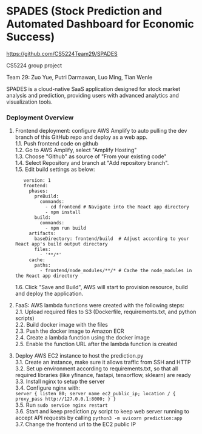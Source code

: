 # SPADES (Stock Prediction and Automated Dashboard for Economic Success)

https://github.com/CS5224Team29/SPADES

CS5224 group project

Team 29: Zuo Yue, Putri Darmawan, Luo Ming, Tian Wenle

SPADES is a cloud-native SaaS application designed for stock market analysis and prediction, providing users with advanced analytics and visualization tools.


### Deployment Overview
1. Frontend deployment: configure AWS Amplify to auto pulling the dev branch of this GitHub repo and deploy as a web app.<br>
1.1. Push frontend code on github<br>
1.2. Go to AWS Amplify, select "Amplify Hosting"<br>
1.3. Choose "Github" as source of "From your existing code"<br>
1.4. Select Repository and branch at "Add repository branch".<br>
1.5. Edit build settings as below:<br>
     ```
        version: 1
        frontend:
          phases:
            preBuild:
              commands:
                - cd frontend # Navigate into the React app directory
                - npm install
            build:
              commands:
                - npm run build
          artifacts:
            baseDirectory: frontend/build  # Adjust according to your React app's build output directory
            files:
              - '**/*'
          cache:
            paths:
              - frontend/node_modules/**/* # Cache the node_modules in the React app directory
     ```
     
   1.6. Click "Save and Build", AWS will start to provision resource, build and deploy the application.<br>
   
2. FaaS: AWS lambda functions were created with the following steps:<br>
2.1. Upload required files to S3 (Dockerfile, requirements.txt, and python scripts)<br>
2.2. Build docker image with the files<br>
2.3. Push the docker image to Amazon ECR<br>
2.4. Create a lambda function using the docker image<br>
2.5. Enable the function URL after the lambda function is created<br>

3. Deploy AWS EC2 instance to host the prediction.py<br>
3.1. Create an instance, make sure it allows traffic from SSH and HTTP<br>
3.2. Set up environment according to requirements.txt, so that all required libraries (like yfinance, fastapi, tensorflow, sklearn) are ready<br>
3.3. Install nginx to setup the server<br>
3.4. Configure nginx with:<br>
        ```
        server {
                listen 80;
                server_name ec2_public_ip;
                location / {
                        proxy_pass http://127.0.0.1:8000;
                }
        }
        ```<br>
3.5. Run ```sudo service nginx restart```<br>
3.6. Start and keep prediction.py script to keep web server running to accept API requests by calling ```python3 -m uvicorn prediction:app```<br>
3.7. Change the frontend url to the EC2 public IP

